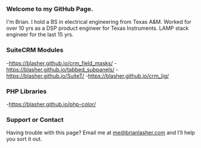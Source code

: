 ### Welcome to my GitHub Page.
I'm Brian.  I hold a BS in electrical engineering from Texas A&M. Worked for over 10 yrs as a DSP product engineer for Texas Instruments. LAMP stack engineer for the last 15 yrs.

### SuiteCRM Modules
 -https://blasher.github.io/crm_field_masks/
 -https://blasher.github.io/tabbed_subpanels/
 -https://blasher.github.io/SuiteT/
 -https://blasher.github.io/crm_lig/

### PHP Libraries
 -https://blasher.github.io/php-color/





### Support or Contact
Having trouble with this page? Email me at me@brianlasher.com and I’ll help you sort it out.
